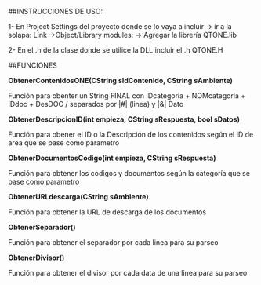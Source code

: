 ##INSTRUCCIONES DE USO:

1- En Project Settings del proyecto donde se lo vaya a incluir -> ir a la solapa: Link ->Object/Library modules: -> Agregar la librería QTONE.lib

2- En el .h de la clase donde se utilice la DLL incluir el .h QTONE.H

##FUNCIONES

**ObtenerContenidosONE(CString sIdContenido, CString sAmbiente)** 

Función para obenter un String FINAL con IDcategoria + NOMcategoria + IDdoc + DesDOC / separados por |#| (linea) y |&| Dato

**ObtenerDescripcionID(int empieza, CString sRespuesta, bool sDatos)** 

Función para obener el ID o la Descripción de los contenidos según el ID de area que se pase como parametro

**ObtenerDocumentosCodigo(int empieza, CString sRespuesta)** 

Función para obtener los codigos y documentos según la categoría que se pase como parametro

**ObtenerURLdescarga(CString sAmbiente)** 

Función para obtener la URL de descarga de los documentos

**ObtenerSeparador()** 

Función para obtener el separador por cada linea para su parseo

**ObtenerDivisor()** 

Función para obtener el divisor por cada data de una linea para su parseo